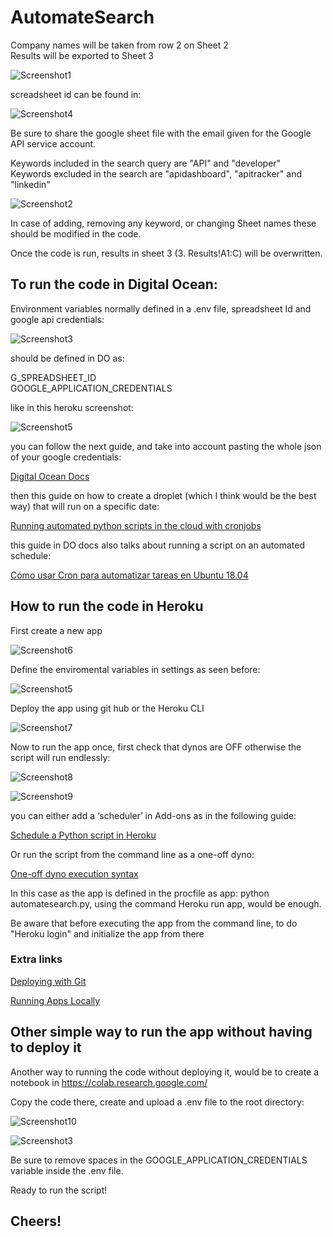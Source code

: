 # AutomateSearch

Company names will be taken from row 2 on Sheet 2\
Results will be exported to Sheet 3

![Screenshot1](/Images/RangeAndSheetId.PNG)

screadsheet id can be found in:

![Screenshot4](/Images/spreadsheetId.PNG)

Be sure to share the google sheet file with the email given for the Google API service account.

Keywords included in the search query are "API" and "developer"\
Keywords excluded in the search are "apidashboard", "apitracker" and "linkedin"

![Screenshot2](/Images/keywords.PNG)

In case of adding, removing any keyword, or changing Sheet names these should be modified in the code.


Once the code is run, results in sheet 3 (3. Results!A1:C) will be overwritten.		
			
      

## To run the code in Digital Ocean:

Environment variables normally defined in a .env file, spreadsheet Id and google api credentials:

![Screenshot3](/Images/env.PNG)


should be defined in DO as:

G_SPREADSHEET_ID\
GOOGLE_APPLICATION_CREDENTIALS

like in this heroku screenshot:

![Screenshot5](/Images/heroku_vars.PNG)

you can follow the next guide, and take into account pasting the whole json of your google credentials:

[Digital Ocean Docs](https://docs.digitalocean.com/products/app-platform/how-to/use-environment-variables/)

then this guide on how to create a droplet (which I think would be the best way) that will run on a specific date:

[Running automated python scripts in the cloud with cronjobs](https://medium.com/@cprkrn/running-automated-python-scripts-in-the-cloud-with-cronjobs-47476b33f817)

this guide in DO docs also talks about running a script on an automated schedule:

[Cómo usar Cron para automatizar tareas en Ubuntu 18.04](https://www.digitalocean.com/community/tutorials/how-to-use-cron-to-automate-tasks-ubuntu-1804-es)

## How to run the code in Heroku

First create a new app 

![Screenshot6](/Images/heroku_newapp.PNG)

Define the enviromental variables in settings as seen before:

![Screenshot5](/Images/heroku_vars.PNG)

Deploy the app using git hub or the Heroku CLI

![Screenshot7](/Images/heroku_github.png)

Now to run the app once, first check that dynos are OFF otherwise the script will run endlessly:

![Screenshot8](/Images/dynosOff.PNG)

![Screenshot9](/Images/dynosOff2.PNG)

you can either add a ‘scheduler’ in Add-ons as in the following guide: 

[Schedule a Python script in Heroku](https://medium.com/analytics-vidhya/schedule-a-python-script-on-heroku-a978b2f91ca8)

Or run the script from the command line as a one-off dyno:

[One-off dyno execution syntax](https://devcenter.heroku.com/articles/one-off-dynos#:~:text=heroku%20run%20bash%0A...%0A~%20%24-,One%2Doff%20dyno%20execution%20syntax,-heroku%20run%20takes)

In this case as the app is defined in the procfile as app: python automatesearch.py, using the command Heroku run app, would be enough.

Be aware that before executing the app from the command line, to do "Heroku login" and initialize the app from there

### Extra links

[Deploying with Git](https://devcenter.heroku.com/articles/git)

[Running Apps Locally](https://devcenter.heroku.com/articles/heroku-local)

## Other simple way to run the app without having to deploy it

Another way to running the code without deploying it, would be to create a notebook in https://colab.research.google.com/

Copy the code there, create and upload a .env file to the root directory:

![Screenshot10](/Images/colab_env.PNG)

![Screenshot3](/Images/env.PNG)

Be sure to remove spaces in the GOOGLE_APPLICATION_CREDENTIALS variable inside the .env file.

Ready to run the script!

## Cheers!

			
      
   
